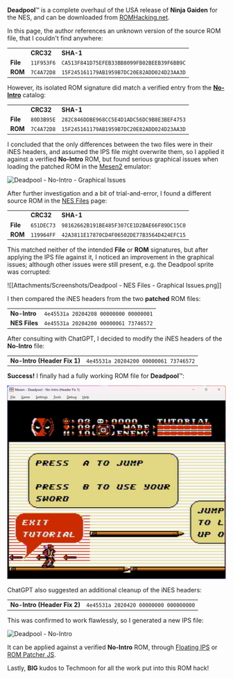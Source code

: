 
**Deadpool**™ is a complete overhaul of the USA release of **Ninja Gaiden** for the NES, and can be downloaded from [ROMHacking.net](https://www.romhacking.net/hacks/4723/).

In this page, the author references an unknown version of the source ROM file, that I couldn't find anywhere:

|          |            |                                            |
| -------- | ---------- | ------------------------------------------ |
|          | **CRC32**  | **SHA-1**                                  |
| **File** | `11F953F6` | `CA513F841D75EFEB33BB8099FB02BEEB39F6BB9C` |
| **ROM**  | `7C4A72D8` | `15F245161179AB1959B7DC20E82ADD024D23AA3D` |

However, its isolated ROM signature did match a verified entry from the **[No-Intro](https://datomatic.no-intro.org/index.php?page=show_record&s=45&n=1569)** catalog:

|          |            |                                            |
| -------- | ---------- | ------------------------------------------ |
|          | **CRC32**  | **SHA-1**                                  |
| **File** | `80D3B95E` | `282C846DDBE968CC5E4D1ADC56DC9B8E3BEF4753` |
| **ROM**  | `7C4A72D8` | `15F245161179AB1959B7DC20E82ADD024D23AA3D` |

I concluded that the only differences between the two files were in their iNES headers, and assumed the IPS file might overwrite them, so I applied it against a verified **No-Intro** ROM, but found serious graphical issues when loading the patched ROM in the [Mesen2](https://github.com/SourMesen/Mesen2) emulator:

![Deadpool - No-Intro - Graphical Issues](Attachments/Screenshots/Deadpool%20-%20No-Intro%20-%20Graphical%20Issues.png)

After further investigation and a bit of trial-and-error, I found a different source ROM in the [NES Files](https://www.nesfiles.com/NES/Ninja_Gaiden/) page:

|          |            |                                            |
| -------- | ---------- | ------------------------------------------ |
|          | **CRC32**  | **SHA-1**                                  |
| **File** | `651DEC73` | `98162662B191BE485F307CE1D2BAE66F89DC15C0` |
| **ROM**  | `119964FF` | `42A3811E17870CD4F06502DE77B3564D424EFC15` |

This matched neither of the intended **File** or **ROM** signatures, but after applying the IPS file against it, I noticed an improvement in the graphical issues; although other issues were still present, e.g. the Deadpool sprite was corrupted:

![[Attachments/Screenshots/Deadpool - NES Files - Graphical Issues.png]]

I then compared the iNES headers from the two **patched** ROM files:

|               |                                       |
| ------------- | ------------------------------------- |
| **No-Intro**  | `4e45531a 20204208 00000000 00000001` |
| **NES Files** | `4e45531a 20204200 00000061 73746572` |

After consulting with ChatGPT, I decided to modify the iNES headers of the **No-Intro** file:

|                             |                                       |
| --------------------------- | ------------------------------------- |
| **No-Intro (Header Fix 1)** | `4e45531a 20204200 00000061 73746572` |

**Success!** I finally had a fully working ROM file for **Deadpool**™:

![Deadpool - No-Intro (Header Fix 1)](Attachments/Screenshots/Deadpool%20-%20No-Intro%20(Header%20Fix%201).png)

ChatGPT also suggested an additional cleanup of the iNES headers:

|                             |                                       |
| --------------------------- | ------------------------------------- |
| **No-Intro (Header Fix 2)** | `4e45531a 2020420 00000000 000000000` |

This was confirmed to work flawlessly, so I generated a new IPS file:

![Deadpool - No-Intro](Attachments/Files/Deadpool%20-%20No-Intro.ips)

It can be applied against a verified **No-Intro** ROM, through [Floating IPS](https://github.com/Alcaro/Flips) or [ROM Patcher JS](https://www.marcrobledo.com/RomPatcher.js/).

Lastly, **BIG** kudos to Techmoon for all the work put into this ROM hack!